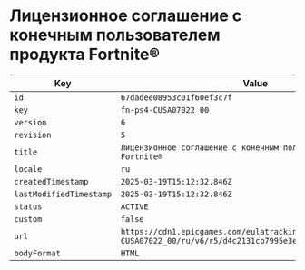# Лицензионное соглашение с конечным пользователем продукта Fortnite®

| Key | Value |
| --- | ----- |
| `id` | `67dadee08953c01f60ef3c7f` |
| `key` | `fn-ps4-CUSA07022_00` |
| `version` | `6` |
| `revision` | `5` |
| `title` | `Лицензионное соглашение с конечным пользователем продукта Fortnite®` |
| `locale` | `ru` |
| `createdTimestamp` | `2025-03-19T15:12:32.846Z` |
| `lastModifiedTimestamp` | `2025-03-19T15:12:32.846Z` |
| `status` | `ACTIVE` |
| `custom` | `false` |
| `url` | `https://cdn1.epicgames.com/eulatracking-download/fn-ps4-CUSA07022_00/ru/v6/r5/d4c2131cb7995e3e444ddae31f4cb535.pdf` |
| `bodyFormat` | `HTML` |
